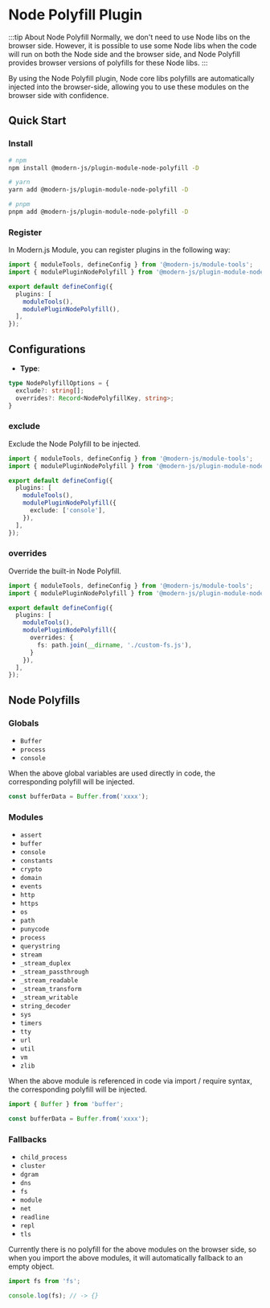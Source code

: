 # Node Polyfill Plugin

:::tip About Node Polyfill
Normally, we don't need to use Node libs on the browser side. However, it is possible to use some Node libs when the code will run on both the Node side and the browser side, and Node Polyfill provides browser versions of polyfills for these Node libs.
:::

By using the Node Polyfill plugin, Node core libs polyfills are automatically injected into the browser-side, allowing you to use these modules on the browser side with confidence.

## Quick Start

### Install

```bash
# npm
npm install @modern-js/plugin-module-node-polyfill -D

# yarn
yarn add @modern-js/plugin-module-node-polyfill -D

# pnpm
pnpm add @modern-js/plugin-module-node-polyfill -D
```

### Register

In Modern.js Module, you can register plugins in the following way:

```ts
import { moduleTools, defineConfig } from '@modern-js/module-tools';
import { modulePluginNodePolyfill } from '@modern-js/plugin-module-node-polyfill';

export default defineConfig({
  plugins: [
    moduleTools(),
    modulePluginNodePolyfill(),
  ],
});
```

## Configurations

* **Type**:

```ts
type NodePolyfillOptions = {
  exclude?: string[];
  overrides?: Record<NodePolyfillKey, string>;
}
```

### exclude

Exclude the Node Polyfill to be injected.

```ts
import { moduleTools, defineConfig } from '@modern-js/module-tools';
import { modulePluginNodePolyfill } from '@modern-js/plugin-module-node-polyfill';

export default defineConfig({
  plugins: [
    moduleTools(),
    modulePluginNodePolyfill({
      exclude: ['console'],
    }),
  ],
});
```

### overrides

Override the built-in Node Polyfill.

```ts
import { moduleTools, defineConfig } from '@modern-js/module-tools';
import { modulePluginNodePolyfill } from '@modern-js/plugin-module-node-polyfill';

export default defineConfig({
  plugins: [
    moduleTools(),
    modulePluginNodePolyfill({
      overrides: {
        fs: path.join(__dirname, './custom-fs.js'),
      }
    }),
  ],
});
```

## Node Polyfills

### Globals

* `Buffer`
* `process`
* `console`

When the above global variables are used directly in code, the corresponding polyfill will be injected.

```ts
const bufferData = Buffer.from('xxxx');
```

### Modules

* `assert`
* `buffer`
* `console`
* `constants`
* `crypto`
* `domain`
* `events`
* `http`
* `https`
* `os`
* `path`
* `punycode`
* `process`
* `querystring`
* `stream`
* `_stream_duplex`
* `_stream_passthrough`
* `_stream_readable`
* `_stream_transform`
* `_stream_writable`
* `string_decoder`
* `sys`
* `timers`
* `tty`
* `url`
* `util`
* `vm`
* `zlib`

When the above module is referenced in code via import / require syntax, the corresponding polyfill will be injected.

```ts
import { Buffer } from 'buffer';

const bufferData = Buffer.from('xxxx');
```

### Fallbacks

* `child_process`
* `cluster`
* `dgram`
* `dns`
* `fs`
* `module`
* `net`
* `readline`
* `repl`
* `tls`

Currently there is no polyfill for the above modules on the browser side, so when you import the above modules, it will automatically fallback to an empty object.

```ts
import fs from 'fs';

console.log(fs); // -> {}
```
